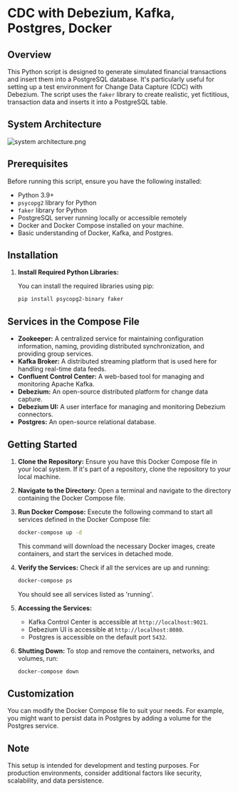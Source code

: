 # CDC with Debezium, Kafka, Postgres, Docker 

## Overview

This Python script is designed to generate simulated financial transactions and insert them into a PostgreSQL database. It's particularly useful for setting up a test environment for Change Data Capture (CDC) with Debezium. The script uses the `faker` library to create realistic, yet fictitious, transaction data and inserts it into a PostgreSQL table.

## System Architecture
![system architecture.png](system%20architecture.png)

## Prerequisites

Before running this script, ensure you have the following installed:
- Python 3.9+
- `psycopg2` library for Python
- `faker` library for Python
- PostgreSQL server running locally or accessible remotely
- Docker and Docker Compose installed on your machine.
- Basic understanding of Docker, Kafka, and Postgres.

## Installation

1. **Install Required Python Libraries:**

   You can install the required libraries using pip:

   ```bash
   pip install psycopg2-binary faker
   ```

## Services in the Compose File

- **Zookeeper:** A centralized service for maintaining configuration information, naming, providing distributed synchronization, and providing group services.
- **Kafka Broker:** A distributed streaming platform that is used here for handling real-time data feeds.
- **Confluent Control Center:** A web-based tool for managing and monitoring Apache Kafka.
- **Debezium:** An open-source distributed platform for change data capture.
- **Debezium UI:** A user interface for managing and monitoring Debezium connectors.
- **Postgres:** An open-source relational database.

## Getting Started

1. **Clone the Repository:**
   Ensure you have this Docker Compose file in your local system. If it's part of a repository, clone the repository to your local machine.

2. **Navigate to the Directory:**
   Open a terminal and navigate to the directory containing the Docker Compose file.

3. **Run Docker Compose:**
   Execute the following command to start all services defined in the Docker Compose file:

   ```bash
   docker-compose up -d
   ```

   This command will download the necessary Docker images, create containers, and start the services in detached mode.

4. **Verify the Services:**
   Check if all the services are up and running:

   ```bash
   docker-compose ps
   ```

   You should see all services listed as 'running'.

5. **Accessing the Services:**
   - Kafka Control Center is accessible at `http://localhost:9021`.
   - Debezium UI is accessible at `http://localhost:8080`.
   - Postgres is accessible on the default port `5432`.

6. **Shutting Down:**
   To stop and remove the containers, networks, and volumes, run:

   ```bash
   docker-compose down
   ```

## Customization
You can modify the Docker Compose file to suit your needs. For example, you might want to persist data in Postgres by adding a volume for the Postgres service.

## Note
This setup is intended for development and testing purposes. For production environments, consider additional factors like security, scalability, and data persistence.
